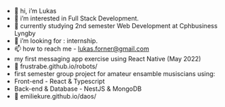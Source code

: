 - 👋 hi, i’m Lukas
- 👀 i’m interested in Full Stack Development.
- 🌱 currently studying 2nd semester Web Development at Cphbusiness Lyngby
- 💞️ i’m looking for : internship.
- 📫 how to reach me - lukas.forner@gmail.com
-    my first messaging app exercise using React Native (May 2022)
- 🔗 frustrabe.github.io/robots/
-    first semester group project for amateur ensamble musiscians using:
  -    Front-end - React & Typescript 
  -    Back-end & Database - NestJS & MongoDB 
  - 🔗 emiliekure.github.io/daos/


<!---
frustrabe/frustrabe is a ✨ special ✨ repository because its `README.md` (this file) appears on your GitHub profile.
You can click the Preview link to take a look at your changes.
--->
